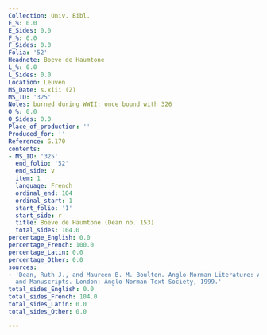 ```yaml
---
Collection: Univ. Bibl.
E_%: 0.0
E_Sides: 0.0
F_%: 0.0
F_Sides: 0.0
Folia: '52'
Headnote: Boeve de Haumtone
L_%: 0.0
L_Sides: 0.0
Location: Leuven
MS_Date: s.xiii (2)
MS_ID: '325'
Notes: burned during WWII; once bound with 326
O_%: 0.0
O_Sides: 0.0
Place_of_production: ''
Produced_for: ''
Reference: G.170
contents:
- MS_ID: '325'
  end_folio: '52'
  end_side: v
  item: 1
  language: French
  ordinal_end: 104
  ordinal_start: 1
  start_folio: '1'
  start_side: r
  title: Boeve de Haumtone (Dean no. 153)
  total_sides: 104.0
percentage_English: 0.0
percentage_French: 100.0
percentage_Latin: 0.0
percentage_Other: 0.0
sources:
- 'Dean, Ruth J., and Maureen B. M. Boulton. Anglo-Norman Literature: A Guide to Texts
  and Manuscripts. London: Anglo-Norman Text Society, 1999.'
total_sides_English: 0.0
total_sides_French: 104.0
total_sides_Latin: 0.0
total_sides_Other: 0.0

---
```

